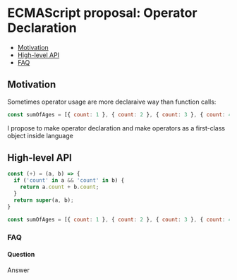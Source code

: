 # ECMAScript proposal: Operator Declaration
- [Motivation](#motivation)
- [High-level API](#high-level-api)
- [FAQ](#faq)

## Motivation

Sometimes operator usage are more declaraive way than function calls:

```js
const sumOfAges = [{ count: 1 }, { count: 2 }, { count: 3 }, { count: 4 }].reduce((a, b) => a.count + b.count);
```

I propose to make operator declaration and make operators as a first-class object inside language

## High-level API

```js
const (+) = (a, b) => {
  if ('count' in a && 'count' in b) {
    return a.count + b.count;
  }
  return super(a, b);
}

const sumOfAges = [{ count: 1 }, { count: 2 }, { count: 3 }, { count: 4 }].reduce(+);
```

### FAQ
#### Question

Answer
